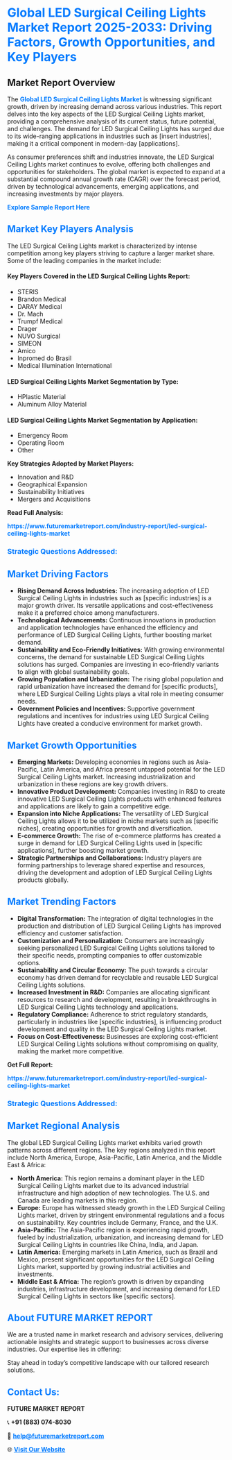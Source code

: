 <h1 style="color: #007BFF;">Global LED Surgical Ceiling Lights Market Report 2025-2033: Driving Factors, Growth Opportunities, and Key Players</h1>

<section id="overview">
<h2>Market Report Overview</h2>
<p>The <a href="https://www.futuremarketreport.com/industry-report/led-surgical-ceiling-lights-market" style="color: #007BFF; text-decoration: none;"><strong>Global LED Surgical Ceiling Lights Market</strong></a> is witnessing significant growth, driven by increasing demand across various industries. This report delves into the key aspects of the LED Surgical Ceiling Lights market, providing a comprehensive analysis of its current status, future potential, and challenges. The demand for LED Surgical Ceiling Lights has surged due to its wide-ranging applications in industries such as [insert industries], making it a critical component in modern-day [applications].</p>
<p>As consumer preferences shift and industries innovate, the LED Surgical Ceiling Lights market continues to evolve, offering both challenges and opportunities for stakeholders. The global market is expected to expand at a substantial compound annual growth rate (CAGR) over the forecast period, driven by technological advancements, emerging applications, and increasing investments by major players.</p>
</section>

<section id="overview">
<p><a href="https://www.futuremarketreport.com/request-sample/reportId=64791" style="color: #007BFF; text-decoration: none;"><strong>Explore Sample Report Here</strong></a></p>
</section>

<section id="key-players">
<h2 style="color: #007BFF;">Market Key Players Analysis</h2>
<p>The LED Surgical Ceiling Lights market is characterized by intense competition among key players striving to capture a larger market share. Some of the leading companies in the market include:</p>
<h4>Key Players Covered in the LED Surgical Ceiling Lights Report:</h4>
<ul><li>STERIS</li><li>Brandon Medical</li><li>DARAY Medical</li><li>Dr. Mach</li><li>Trumpf Medical</li><li>Drager</li><li>NUVO Surgical</li><li>SIMEON</li><li>Amico</li><li>Inpromed do Brasil</li><li>Medical Illumination International</li></ul>
<h4>LED Surgical Ceiling Lights Market Segmentation by Type:</h4>
<ul><li>HPlastic Material</li><li>Aluminum Alloy Material</li></ul>

<h4>LED Surgical Ceiling Lights Market Segmentation by Application:</h4>
<ul><li>Emergency Room</li><li>Operating Room</li><li>Other</li></ul>
<p><strong>Key Strategies Adopted by Market Players:</strong></p>
<ul>
<li>Innovation and R&D</li>
<li>Geographical Expansion</li>
<li>Sustainability Initiatives</li>
<li>Mergers and Acquisitions</li>
</ul>
</section>

<section>
<p><strong>Read Full Analysis: </strong></p><a href="https://www.futuremarketreport.com/industry-report/led-surgical-ceiling-lights-market" style="color: #007BFF; text-decoration: none;"><strong>https://www.futuremarketreport.com/industry-report/led-surgical-ceiling-lights-market</strong></a>
<h3 style="color: #007BFF;">Strategic Questions Addressed:</h3>
</section>

<section id="driving-factors">
<h2 style="color: #007BFF;">Market Driving Factors</h2>
<ul>
<li><strong>Rising Demand Across Industries:</strong> The increasing adoption of LED Surgical Ceiling Lights in industries such as [specific industries] is a major growth driver. Its versatile applications and cost-effectiveness make it a preferred choice among manufacturers.</li>
<li><strong>Technological Advancements:</strong> Continuous innovations in production and application technologies have enhanced the efficiency and performance of LED Surgical Ceiling Lights, further boosting market demand.</li>
<li><strong>Sustainability and Eco-Friendly Initiatives:</strong> With growing environmental concerns, the demand for sustainable LED Surgical Ceiling Lights solutions has surged. Companies are investing in eco-friendly variants to align with global sustainability goals.</li>
<li><strong>Growing Population and Urbanization:</strong> The rising global population and rapid urbanization have increased the demand for [specific products], where LED Surgical Ceiling Lights plays a vital role in meeting consumer needs.</li>
<li><strong>Government Policies and Incentives:</strong> Supportive government regulations and incentives for industries using LED Surgical Ceiling Lights have created a conducive environment for market growth.</li>
</ul>
</section>

<section id="growth-opportunities">
<h2 style="color: #007BFF;">Market Growth Opportunities</h2>
<ul>
<li><strong>Emerging Markets:</strong> Developing economies in regions such as Asia-Pacific, Latin America, and Africa present untapped potential for the LED Surgical Ceiling Lights market. Increasing industrialization and urbanization in these regions are key growth drivers.</li>
<li><strong>Innovative Product Development:</strong> Companies investing in R&D to create innovative LED Surgical Ceiling Lights products with enhanced features and applications are likely to gain a competitive edge.</li>
<li><strong>Expansion into Niche Applications:</strong> The versatility of LED Surgical Ceiling Lights allows it to be utilized in niche markets such as [specific niches], creating opportunities for growth and diversification.</li>
<li><strong>E-commerce Growth:</strong> The rise of e-commerce platforms has created a surge in demand for LED Surgical Ceiling Lights used in [specific applications], further boosting market growth.</li>
<li><strong>Strategic Partnerships and Collaborations:</strong> Industry players are forming partnerships to leverage shared expertise and resources, driving the development and adoption of LED Surgical Ceiling Lights products globally.</li>
</ul>
</section>

<section id="trending-factors">
<h2 style="color: #007BFF;">Market Trending Factors</h2>
<ul>
<li><strong>Digital Transformation:</strong> The integration of digital technologies in the production and distribution of LED Surgical Ceiling Lights has improved efficiency and customer satisfaction.</li>
<li><strong>Customization and Personalization:</strong> Consumers are increasingly seeking personalized LED Surgical Ceiling Lights solutions tailored to their specific needs, prompting companies to offer customizable options.</li>
<li><strong>Sustainability and Circular Economy:</strong> The push towards a circular economy has driven demand for recyclable and reusable LED Surgical Ceiling Lights solutions.</li>
<li><strong>Increased Investment in R&D:</strong> Companies are allocating significant resources to research and development, resulting in breakthroughs in LED Surgical Ceiling Lights technology and applications.</li>
<li><strong>Regulatory Compliance:</strong> Adherence to strict regulatory standards, particularly in industries like [specific industries], is influencing product development and quality in the LED Surgical Ceiling Lights market.</li>
<li><strong>Focus on Cost-Effectiveness:</strong> Businesses are exploring cost-efficient LED Surgical Ceiling Lights solutions without compromising on quality, making the market more competitive.</li>
</ul>
</section>

<section>
<p><strong>Get Full Report: </strong></p><a href="https://www.futuremarketreport.com/industry-report/led-surgical-ceiling-lights-market" style="color: #007BFF; text-decoration: none;"><strong>https://www.futuremarketreport.com/industry-report/led-surgical-ceiling-lights-market</strong></a>
<h3 style="color: #007BFF;">Strategic Questions Addressed:</h3>
</section>


<section id="regional-analysis">
<h2 style="color: #007BFF;">Market Regional Analysis</h2>
<p>The global LED Surgical Ceiling Lights market exhibits varied growth patterns across different regions. The key regions analyzed in this report include North America, Europe, Asia-Pacific, Latin America, and the Middle East & Africa:</p>
<ul>
<li><strong>North America:</strong> This region remains a dominant player in the LED Surgical Ceiling Lights market due to its advanced industrial infrastructure and high adoption of new technologies. The U.S. and Canada are leading markets in this region.</li>
<li><strong>Europe:</strong> Europe has witnessed steady growth in the LED Surgical Ceiling Lights market, driven by stringent environmental regulations and a focus on sustainability. Key countries include Germany, France, and the U.K.</li>
<li><strong>Asia-Pacific:</strong> The Asia-Pacific region is experiencing rapid growth, fueled by industrialization, urbanization, and increasing demand for LED Surgical Ceiling Lights in countries like China, India, and Japan.</li>
<li><strong>Latin America:</strong> Emerging markets in Latin America, such as Brazil and Mexico, present significant opportunities for the LED Surgical Ceiling Lights market, supported by growing industrial activities and investments.</li>
<li><strong>Middle East & Africa:</strong> The region’s growth is driven by expanding industries, infrastructure development, and increasing demand for LED Surgical Ceiling Lights in sectors like [specific sectors].</li>
</ul>
</section>

<footer>
<h2 style="color: #007BFF;">About FUTURE MARKET REPORT</h2>
<p>We are a trusted name in market research and advisory services, delivering actionable insights and strategic support to businesses across diverse industries. Our expertise lies in offering:</p>

<p>Stay ahead in today’s competitive landscape with our tailored research solutions.</p>

<h2 style="color: #007BFF;">Contact Us:</h2>
<p><strong>FUTURE MARKET REPORT</strong></p>
<p>📞 <strong>+91 (883) 074-8030</strong></p>
<p>📧 <strong><a href="mailto:help@futuremarketreport.com" style="color: #007BFF;">help@futuremarketreport.com</a></strong></p>
<p>🌐 <strong><a href="https://www.futuremarketreport.com/" style="color: #007BFF;">Visit Our Website</a></strong></p>
</footer>